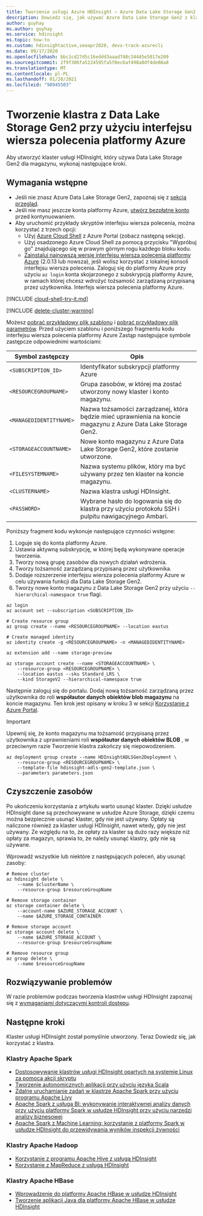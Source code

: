 ```yaml
---
title: Tworzenie usługi Azure HDInsight — Azure Data Lake Storage Gen2 — interfejs wiersza polecenia platformy Azure
description: Dowiedz się, jak używać Azure Data Lake Storage Gen2 z klastrami usługi Azure HDInsight przy użyciu interfejsu wiersza polecenia platformy Azure.
author: guyhay
ms.author: guyhay
ms.service: hdinsight
ms.topic: how-to
ms.custom: hdinsightactive,seoapr2020, devx-track-azurecli
ms.date: 09/17/2020
ms.openlocfilehash: bbc1cd27d5c16eddd3aaad748c34445e5017e209
ms.sourcegitcommit: 2f9f306fa5224595fa5f8ec6af498a0df4de08a8
ms.translationtype: MT
ms.contentlocale: pl-PL
ms.lasthandoff: 01/28/2021
ms.locfileid: "98945503"
---
```

# <a name="create-a-cluster-with-data-lake-storage-gen2-using-azure-cli"></a>Tworzenie klastra z Data Lake Storage Gen2 przy użyciu interfejsu wiersza polecenia platformy Azure

Aby utworzyć klaster usługi HDInsight, który używa Data Lake Storage Gen2 dla magazynu, wykonaj następujące kroki.

## <a name="prerequisites"></a>Wymagania wstępne

- Jeśli nie znasz Azure Data Lake Storage Gen2, zapoznaj się z [sekcją przegląd](hdinsight-hadoop-use-data-lake-storage-gen2.md). 
- Jeśli nie masz jeszcze konta platformy Azure, [utwórz bezpłatne konto](https://azure.microsoft.com/free/) przed kontynuowaniem.
- Aby uruchomić przykłady skryptów interfejsu wiersza polecenia, można korzystać z trzech opcji:
    - Użyj [Azure Cloud Shell](../cloud-shell/overview.md) z Azure Portal (zobacz następną sekcję).
    - Użyj osadzonego Azure Cloud Shell za pomocą przycisku "Wypróbuj go" znajdującego się w prawym górnym rogu każdego bloku kodu.
    - [Zainstaluj najnowszą wersję interfejsu wiersza polecenia platformy Azure](/cli/azure/install-azure-cli) (2.0.13 lub nowsza), jeśli wolisz korzystać z lokalnej konsoli interfejsu wiersza polecenia. Zaloguj się do platformy Azure przy użyciu `az login` konta skojarzonego z subskrypcją platformy Azure, w ramach której chcesz wdrożyć tożsamość zarządzaną przypisaną przez użytkownika. Interfejs wiersza polecenia platformy Azure. 

[!INCLUDE [cloud-shell-try-it.md](../../includes/cloud-shell-try-it.md)]

[!INCLUDE [delete-cluster-warning](../../includes/hdinsight-delete-cluster-warning.md)]

Możesz [pobrać przykładowy plik szablonu](https://github.com/Azure-Samples/hdinsight-data-lake-storage-gen2-templates/blob/master/hdinsight-adls-gen2-template.json) i [pobrać przykładowy plik parametrów](https://github.com/Azure-Samples/hdinsight-data-lake-storage-gen2-templates/blob/master/parameters.json). Przed użyciem szablonu i poniższego fragmentu kodu interfejsu wiersza polecenia platformy Azure Zastąp następujące symbole zastępcze odpowiednimi wartościami:

| Symbol zastępczy | Opis |
|---|---|
| `<SUBSCRIPTION_ID>` | Identyfikator subskrypcji platformy Azure |
| `<RESOURCEGROUPNAME>` | Grupa zasobów, w której ma zostać utworzony nowy klaster i konto magazynu. |
| `<MANAGEDIDENTITYNAME>` | Nazwa tożsamości zarządzanej, która będzie mieć uprawnienia na koncie magazynu z Azure Data Lake Storage Gen2. |
| `<STORAGEACCOUNTNAME>` | Nowe konto magazynu z Azure Data Lake Storage Gen2, które zostanie utworzone. |
| `<FILESYSTEMNAME>`  | Nazwa systemu plików, który ma być używany przez ten klaster na koncie magazynu. |
| `<CLUSTERNAME>` | Nazwa klastra usługi HDInsight. |
| `<PASSWORD>` | Wybrane hasło do logowania się do klastra przy użyciu protokołu SSH i pulpitu nawigacyjnego Ambari. |

Poniższy fragment kodu wykonuje następujące czynności wstępne:

1. Loguje się do konta platformy Azure.
1. Ustawia aktywną subskrypcję, w której będą wykonywane operacje tworzenia.
1. Tworzy nową grupę zasobów dla nowych działań wdrożenia.
1. Tworzy tożsamość zarządzaną przypisaną przez użytkownika.
1. Dodaje rozszerzenie interfejsu wiersza polecenia platformy Azure w celu używania funkcji dla Data Lake Storage Gen2.
1. Tworzy nowe konto magazynu z Data Lake Storage Gen2 przy użyciu `--hierarchical-namespace true` flagi.

```azurecli
az login
az account set --subscription <SUBSCRIPTION_ID>

# Create resource group
az group create --name <RESOURCEGROUPNAME> --location eastus

# Create managed identity
az identity create -g <RESOURCEGROUPNAME> -n <MANAGEDIDENTITYNAME>

az extension add --name storage-preview

az storage account create --name <STORAGEACCOUNTNAME> \
    --resource-group <RESOURCEGROUPNAME> \
    --location eastus --sku Standard_LRS \
    --kind StorageV2 --hierarchical-namespace true
```

Następnie zaloguj się do portalu. Dodaj nową tożsamość zarządzaną przez użytkownika do roli **współautor danych obiektów blob magazynu** na koncie magazynu. Ten krok jest opisany w kroku 3 w sekcji [Korzystanie z Azure Portal](hdinsight-hadoop-use-data-lake-storage-gen2.md).

 > [!IMPORTANT]
 > Upewnij się, że konto magazynu ma tożsamość przypisaną przez użytkownika z uprawnieniami roli **współautor danych obiektów BLOB** , w przeciwnym razie Tworzenie klastra zakończy się niepowodzeniem.

```azurecli
az deployment group create --name HDInsightADLSGen2Deployment \
    --resource-group <RESOURCEGROUPNAME> \
    --template-file hdinsight-adls-gen2-template.json \
    --parameters parameters.json
```

## <a name="clean-up-resources"></a>Czyszczenie zasobów

Po ukończeniu korzystania z artykułu warto usunąć klaster. Dzięki usłudze HDInsight dane są przechowywane w usłudze Azure Storage, dzięki czemu można bezpiecznie usunąć klaster, gdy nie jest używany. Opłaty są naliczone również za klaster usługi HDInsight, nawet wtedy, gdy nie jest używany. Ze względu na to, że opłaty za klaster są dużo razy większe niż opłaty za magazyn, sprawia to, że należy usunąć klastry, gdy nie są używane.

Wprowadź wszystkie lub niektóre z następujących poleceń, aby usunąć zasoby:

```azurecli-interactive
# Remove cluster
az hdinsight delete \
    --name $clusterName \
    --resource-group $resourceGroupName

# Remove storage container
az storage container delete \
    --account-name $AZURE_STORAGE_ACCOUNT \
    --name $AZURE_STORAGE_CONTAINER

# Remove storage account
az storage account delete \
    --name $AZURE_STORAGE_ACCOUNT \
    --resource-group $resourceGroupName

# Remove resource group
az group delete \
    --name $resourceGroupName
```

## <a name="troubleshoot"></a>Rozwiązywanie problemów

W razie problemów podczas tworzenia klastrów usługi HDInsight zapoznaj się z [wymaganiami dotyczącymi kontroli dostępu](./hdinsight-hadoop-customize-cluster-linux.md#access-control).

## <a name="next-steps"></a>Następne kroki

Klaster usługi HDInsight został pomyślnie utworzony. Teraz Dowiedz się, jak korzystać z klastra.

### <a name="apache-spark-clusters"></a>Klastry Apache Spark

* [Dostosowywanie klastrów usługi HDInsight opartych na systemie Linux za pomocą akcji skryptu](hdinsight-hadoop-customize-cluster-linux.md)
* [Tworzenie autonomicznych aplikacji przy użyciu języka Scala](spark/apache-spark-create-standalone-application.md)
* [Zdalne uruchamianie zadań w klastrze Apache Spark przy użyciu programu Apache Livy](spark/apache-spark-livy-rest-interface.md)
* [Apache Spark z usługą BI: wykonywanie interaktywnej analizy danych przy użyciu platformy Spark w usłudze HDInsight przy użyciu narzędzi analizy biznesowej](spark/apache-spark-use-bi-tools.md)
* [Apache Spark z Machine Learning: korzystanie z platformy Spark w usłudze HDInsight do przewidywania wyników inspekcji żywności](spark/apache-spark-machine-learning-mllib-ipython.md)

### <a name="apache-hadoop-clusters"></a>Klastry Apache Hadoop

* [Korzystanie z programu Apache Hive z usługą HDInsight](hadoop/hdinsight-use-hive.md)
* [Korzystanie z MapReduce z usługą HDInsight](hadoop/hdinsight-use-mapreduce.md)

### <a name="apache-hbase-clusters"></a>Klastry Apache HBase

* [Wprowadzenie do platformy Apache HBase w usłudze HDInsight](hbase/apache-hbase-tutorial-get-started-linux.md)
* [Tworzenie aplikacji Java dla platformy Apache HBase w usłudze HDInsight](hbase/apache-hbase-build-java-maven-linux.md)
